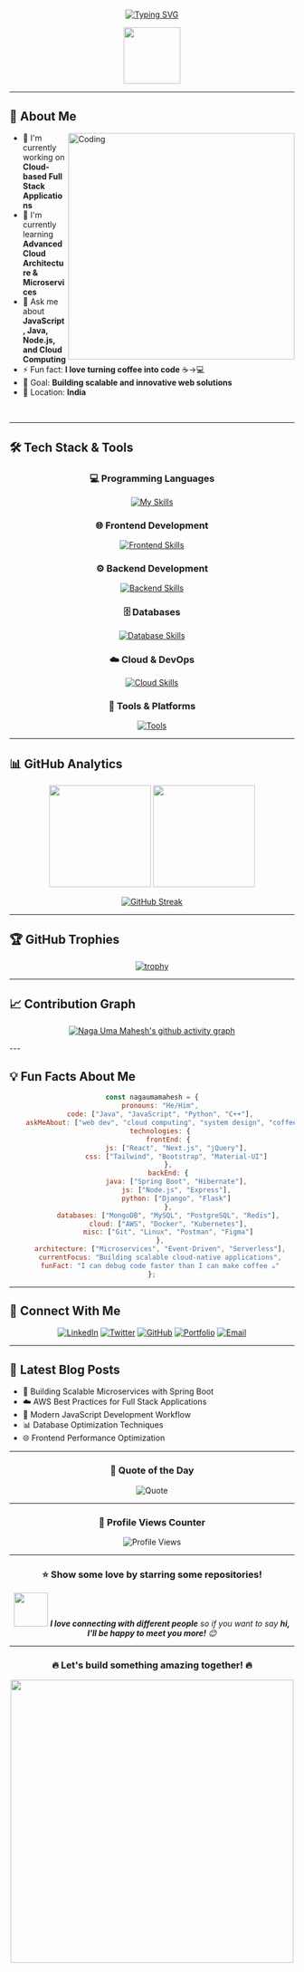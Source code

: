 <!-- GitAds-Verify: MPT1Z957PANMPIBVG7H6OPSFBMTBLDZ3 -->
# 
<div align="center">
  
[![Typing SVG](https://readme-typing-svg.demolab.com?font=Fira+Code&size=32&pause=1000&color=00D9FF&center=true&vCenter=true&width=600&lines=Hi+👋+I'm+Naga+Uma+Mahesh;Full+Stack+Developer;Cloud+Computing+Enthusiast;JavaScript+%26+Java+Expert;Building+Amazing+Applications)](https://git.io/typing-svg)

</div>

<div align="center">
  <img src="https://media.giphy.com/media/M9gbBd9nbDrOTu1Mqx/giphy.gif" width="100"/>
</div>

---

## 🚀 About Me

<img align="right" alt="Coding" width="400" src="https://media.giphy.com/media/qgQUggAC3Pfv687qPC/giphy.gif">

- 🔭 I'm currently working on **Cloud-based Full Stack Applications**
- 🌱 I'm currently learning **Advanced Cloud Architecture & Microservices**
- 💬 Ask me about **JavaScript, Java, Node.js, and Cloud Computing**
- ⚡ Fun fact: **I love turning coffee into code** ☕→💻
- 🎯 Goal: **Building scalable and innovative web solutions**
- 📍 Location: **India**

<br clear="right"/>

---

## 🛠️ Tech Stack & Tools

<div align="center">

### 💻 Programming Languages
[![My Skills](https://skillicons.dev/icons?i=c,cpp,java,js,python,typescript&theme=dark)](https://skillicons.dev)

### 🌐 Frontend Development
[![Frontend Skills](https://skillicons.dev/icons?i=html,css,js,react,nextjs,tailwind,bootstrap,jquery&theme=dark)](https://skillicons.dev)

### ⚙️ Backend Development
[![Backend Skills](https://skillicons.dev/icons?i=nodejs,express,spring,hibernate,nginx&theme=dark)](https://skillicons.dev)

### 🗄️ Databases
[![Database Skills](https://skillicons.dev/icons?i=mysql,postgresql,mongodb,sqlite,redis&theme=dark)](https://skillicons.dev)

### ☁️ Cloud & DevOps
[![Cloud Skills](https://skillicons.dev/icons?i=aws,docker,kubernetes,jenkins,linux&theme=dark)](https://skillicons.dev)

### 🔧 Tools & Platforms
[![Tools](https://skillicons.dev/icons?i=git,github,vscode,postman,figma,notion&theme=dark)](https://skillicons.dev)

</div>

---

## 📊 GitHub Analytics

<div align="center">
  
<img height="180em" src="https://github-readme-stats.vercel.app/api?username=nagaumamahesh&show_icons=true&theme=tokyonight&include_all_commits=true&count_private=true&hide_border=true&bg_color=0D1117&title_color=00D9FF&icon_color=00D9FF&text_color=FFF"/>

<img height="180em" src="https://github-readme-stats.vercel.app/api/top-langs/?username=nagaumamahesh&layout=compact&langs_count=10&theme=tokyonight&hide_border=true&bg_color=0D1117&title_color=00D9FF&text_color=FFF"/>

</div>

<div align="center">
  
[![GitHub Streak](https://streak-stats.demolab.com/?user=nagaumamahesh&theme=tokyonight&hide_border=true&background=0D1117&stroke=00D9FF&ring=00D9FF&fire=FF6B35&currStreakNum=FFF&sideNums=FFF&currStreakLabel=00D9FF&sideLabels=FFF&dates=FFF)](https://git.io/streak-stats)

</div>

---

## 🏆 GitHub Trophies

<div align="center">
  
[![trophy](https://github-profile-trophy.vercel.app/?username=nagaumamahesh&theme=tokyonight&no-frame=true&no-bg=true&margin-w=4&row=1)](https://github.com/ryo-ma/github-profile-trophy)

</div>

---

## 📈 Contribution Graph

<div align="center">
  
[![Naga Uma Mahesh's github activity graph](https://github-readme-activity-graph.vercel.app/graph?username=nagaumamahesh&theme=tokyo-night&hide_border=true&bg_color=0D1117&color=00D9FF&line=00D9FF&point=FF6B35)](https://github.com/ashutosh00710/github-readme-activity-graph)

</div>
---

## 💡 Fun Facts About Me

<div align="center">

```javascript
const nagaumamahesh = {
    pronouns: "He/Him",
    code: ["Java", "JavaScript", "Python", "C++"],
    askMeAbout: ["web dev", "cloud computing", "system design", "coffee"],
    technologies: {
        frontEnd: {
            js: ["React", "Next.js", "jQuery"],
            css: ["Tailwind", "Bootstrap", "Material-UI"]
        },
        backEnd: {
            java: ["Spring Boot", "Hibernate"],
            js: ["Node.js", "Express"],
            python: ["Django", "Flask"]
        },
        databases: ["MongoDB", "MySQL", "PostgreSQL", "Redis"],
        cloud: ["AWS", "Docker", "Kubernetes"],
        misc: ["Git", "Linux", "Postman", "Figma"]
    },
    architecture: ["Microservices", "Event-Driven", "Serverless"],
    currentFocus: "Building scalable cloud-native applications",
    funFact: "I can debug code faster than I can make coffee ☕"
};
```

</div>

---

## 🤝 Connect With Me

<div align="center">

[![LinkedIn](https://img.shields.io/badge/LinkedIn-0077B5?style=for-the-badge&logo=linkedin&logoColor=white)](https://www.linkedin.com/in/naga-uma-mahesh-nandi-1b4a83360)
[![Twitter](https://img.shields.io/badge/Twitter-1DA1F2?style=for-the-badge&logo=twitter&logoColor=white)](https://twitter.com/nagaumamahesh)
[![GitHub](https://img.shields.io/badge/GitHub-100000?style=for-the-badge&logo=github&logoColor=white)](https://github.com/nagaumamahesh)
[![Portfolio](https://img.shields.io/badge/Portfolio-FF5722?style=for-the-badge&logo=firefox&logoColor=white)](https://nagaumamahesh.dev)
[![Email](https://img.shields.io/badge/Email-D14836?style=for-the-badge&logo=gmail&logoColor=white)](mailto:nagaumamahesh@gmail.com)

</div>

---

## 📝 Latest Blog Posts

<!-- BLOG-POST-LIST:START -->
- 🚀 Building Scalable Microservices with Spring Boot
- ☁️ AWS Best Practices for Full Stack Applications  
- 🔧 Modern JavaScript Development Workflow
- 📊 Database Optimization Techniques
- 🌐 Frontend Performance Optimization
<!-- BLOG-POST-LIST:END -->

---
<!-- 
## 🐍 Watch My Contribution Graph Get Eaten by the Snake!

<div align="center">
  
![Snake animation](https://github.com/nagaumamahesh/nagaumamahesh/blob/output/github-contribution-grid-snake-dark.svg)

</div>

---
-->

<div align="center">

### 💬 Quote of the Day
![Quote](https://quotes-github-readme.vercel.app/api?type=horizontal&theme=tokyonight)

---

### 🎯 Profile Views Counter
![Profile Views](https://komarev.com/ghpvc/?username=nagaumamahesh&color=brightgreen&style=for-the-badge)

---

### ⭐ Show some love by starring some repositories!

<img src="https://media.giphy.com/media/LnQjpWaON8nhr21vNW/giphy.gif" width="60"> <em><b>I love connecting with different people</b> so if you want to say <b>hi, I'll be happy to meet you more!</b> 😊</em>

</div>

---

<div align="center">
  <h3>🔥 Let's build something amazing together! 🔥</h3>
  
  <img src="https://media.giphy.com/media/26tn33aiTi1jkl6H6/giphy.gif" width="500">
</div>
